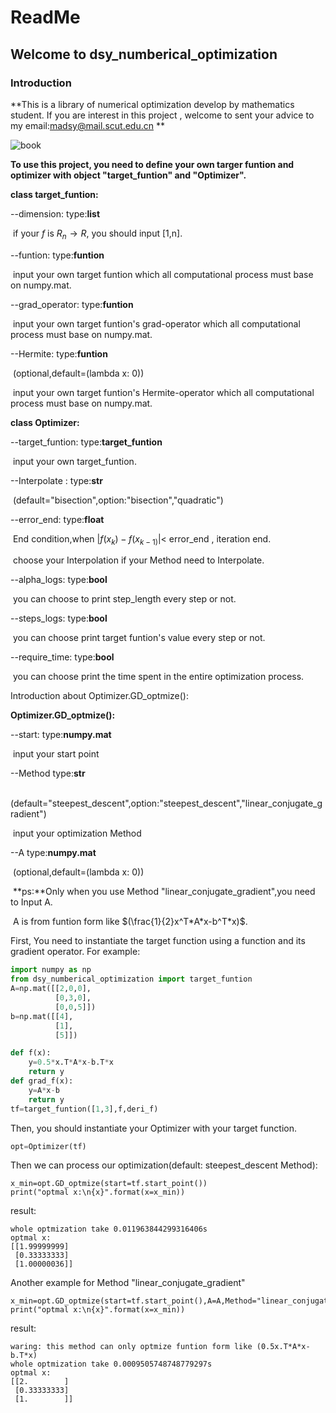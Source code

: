 # ReadMe

## Welcome to dsy_numberical_optimization

### Introduction

**This is a library of numerical optimization develop by mathematics student. If you are interest  in this project , welcome to sent your advice to my email:madsy@mail.scut.edu.cn **



![book](C:\Users\dsy\Desktop\ML练习\dsy_numberical_optimization\numberical_optimization\book.jpg)



**To use this project, you need to define your own targer funtion and optimizer with object "target_funtion" and "Optimizer".**



**class target_funtion:**

--dimension:                        type:**list**

​                                               if your $f$ is $R_n \rightarrow  R$, you should input [1,n].

--funtion:                              type:**funtion**

​                                               input your own target funtion which all computational process must base on numpy.mat.

--grad_operator:                  type:**funtion**

​                                               input your own target funtion's grad-operator  which all computational process must base on numpy.mat.

--Hermite:                             type:**funtion**

​                                               (optional,default=(lambda x: 0))

​                                               input your own target funtion's Hermite-operator  which all computational process must base on numpy.mat.

**class Optimizer:**

--target_funtion:                  type:**target_funtion**

​                                               input your own target_funtion.

--Interpolate  :                      type:**str**

​                                               (default="bisection",option:"bisection","quadratic")

--error_end:                          type:**float**

​                                               End condition,when $|f(x_k)-f(x_{k-1)}|<$ error_end , iteration end.

​                                               choose your Interpolation if your Method need to Interpolate.

 --alpha_logs:                        type:**bool**

​                                                you can choose to print step_length every step or not.

--steps_logs:                         type:**bool**

​                                               you can choose print target funtion's value every step or not.

--require_time:                     type:**bool**

​                                                you can choose print the time spent in the entire optimization process.

Introduction about  Optimizer.GD_optmize():

 **Optimizer.GD_optmize():**

--start:                                    type:**numpy.mat**

​                                                input your start point

--Method                                type:**str**

​                                                 (default="steepest_descent",option:"steepest_descent","linear_conjugate_gradient")

​                                                input your optimization Method

--A                                           type:**numpy.mat**

​                                                (optional,default=(lambda x: 0))

​                                                **ps:**Only when you use Method  "linear_conjugate_gradient",you need to Input A.

​                                                A is from funtion form like $(\frac{1}{2}x^T*A*x-b^T*x)$.

First, You need to instantiate the target function using a function and its gradient operator. For example:

```python
import numpy as np
from dsy_numberical_optimization import target_funtion
A=np.mat([[2,0,0],
          [0,3,0],
          [0,0,5]])   
b=np.mat([[4],
          [1],
          [5]])            

def f(x):
    y=0.5*x.T*A*x-b.T*x
    return y
def grad_f(x):
    y=A*x-b
    return y
tf=target_funtion([1,3],f,deri_f)
```

Then, you should  instantiate your Optimizer with your target function.

```python
opt=Optimizer(tf)
```

Then we can process our optimization(default: steepest_descent Method):

```
x_min=opt.GD_optmize(start=tf.start_point())
print("optmal x:\n{x}".format(x=x_min))
```

result:

```
whole optmization take 0.011963844299316406s
optmal x:
[[1.99999999]
 [0.33333333]
 [1.00000036]]
```



Another example for Method "linear_conjugate_gradient"

```
x_min=opt.GD_optmize(start=tf.start_point(),A=A,Method="linear_conjugate_gradient")
print("optmal x:\n{x}".format(x=x_min))
```

result:

```
waring: this method can only optmize funtion form like (0.5x.T*A*x-b.T*x)
whole optmization take 0.0009505748748779297s
optmal x:
[[2.        ]
 [0.33333333]
 [1.        ]]
```

